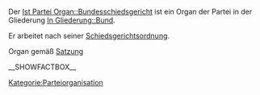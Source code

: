 Der [Ist Partei
Organ::Bundesschiedsgericht](/wiki/Ist_Partei_Organ::Bundesschiedsgericht "wikilink")
ist ein Organ der Partei in der Gliederung [In
Gliederung::Bund](/wiki/In_Gliederung::Bund "wikilink").

Er arbeitet nach seiner
[Schiedsgerichtsordnung](/wiki/Hat_Geschäftsordnung::Satzung#Abschnitt_C:_Schiedsgerichtsordnung "wikilink").

Organ gemäß
[Satzung](/wiki/Ist_definiert_in_Satzung::Satzung#.C2.A7_9_-_Organe_der_Bundespartei "wikilink")

\_\_SHOWFACTBOX\_\_

<Kategorie:Parteiorganisation>
